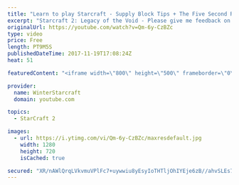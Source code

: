 ```yaml
---
title: "Learn to play Starcraft - Supply Block Tips + The Five Second Rule (Basic Guide & Tutorial)"
excerpt: "Starcraft 2: Legacy of the Void - Please give me feedback on this general video style/commentary, hopefully it helps you guys out!  Can very easily make more on different concepts if it is the right direction!  Sc2ReplayStats - http://www.sc2replaystats.com"
originalUrl: https://youtube.com/watch?v=Qm-6y-CzBZc
type: video
price: Free
length: PT9M5S
publishedDateTime: 2017-11-19T17:08:24Z
heat: 51

featuredContent: "<iframe width=\"800\" height=\"500\" frameborder=\"0\" src=\"https://www.youtube.com/embed/Qm-6y-CzBZc\" allow=\"accelerometer; autoplay; encrypted-media; gyroscope; picture-in-picture\" allowfullscreen></iframe>"

provider:
  name: WinterStarcraft
  domain: youtube.com

topics:
  - StarCraft 2

images:
  - url: https://i.ytimg.com/vi/Qm-6y-CzBZc/maxresdefault.jpg
    width: 1280
    height: 720
    isCached: true

secured: "XR/nAWlQrqLVkvmuVPlFc7+uywwiu8yEsyIoTHTljOhIYEje6zB//ahvSLEs7nat6E1xhgNkgq2PQ6XBLvpSEMCgXgvyrOvpbDXKhmnndc/j7O8zvYTrHTjnI2NyPFrQgRy/sFlJKsjmm2wiwuTFLlwP3C6LI2qvfFB6veL6hwa2QeFeWWLAoRgQr5a95BRLNy4WFSjFacp/CFRQTS8/ugMVKS57/WdV/AE8cEAl9Spc3LJmfQehsoBJHgp79pDH/2rH9R4A1AOyHsxZC9UB9kiAFmcMRIMkmUHU6Xdx+h/rRUxDjdNqu3o1E5FPwTwMPsx5oPBRELU8wFvt8ZGklsXX8qy+c6XAeeZ/UVTzq/ZB9fsEfSw8JXceKp5PIBso9HsJPw7tpjsI32EJIgljZepCy3RpZ9sxxy3wQ37wPrE=;wQFlsm/xJGH6cuaWMT/BKg=="
---
```


